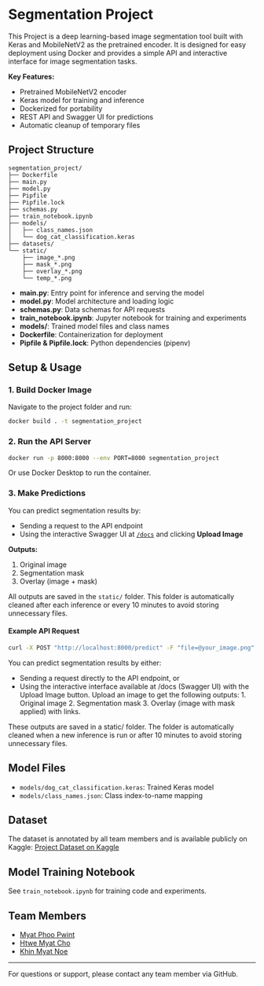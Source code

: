 # Segmentation Project

This Project is a deep learning-based image segmentation tool built with Keras and MobileNetV2 as the pretrained encoder. It is designed for easy deployment using Docker and provides a simple API and interactive interface for image segmentation tasks.

**Key Features:**

- Pretrained MobileNetV2 encoder
- Keras model for training and inference
- Dockerized for portability
- REST API and Swagger UI for predictions
- Automatic cleanup of temporary files


## Project Structure

```
segmentation_project/
├── Dockerfile
├── main.py
├── model.py
├── Pipfile
├── Pipfile.lock
├── schemas.py
├── train_notebook.ipynb
├── models/
│   ├── class_names.json
│   └── dog_cat_classification.keras
├── datasets/
└── static/
	├── image_*.png
	├── mask_*.png
	├── overlay_*.png
	└── temp_*.png
```

- **main.py**: Entry point for inference and serving the model
- **model.py**: Model architecture and loading logic
- **schemas.py**: Data schemas for API requests
- **train_notebook.ipynb**: Jupyter notebook for training and experiments
- **models/**: Trained model files and class names
- **Dockerfile**: Containerization for deployment
- **Pipfile & Pipfile.lock**: Python dependencies (pipenv)

## Setup & Usage

### 1. Build Docker Image

Navigate to the project folder and run:

```bash
docker build . -t segmentation_project
```

### 2. Run the API Server

```bash
docker run -p 8000:8000 --env PORT=8000 segmentation_project
```

Or use Docker Desktop to run the container.

### 3. Make Predictions

You can predict segmentation results by:

- Sending a request to the API endpoint
- Using the interactive Swagger UI at [`/docs`](http://localhost:8000/docs) and clicking **Upload Image**

**Outputs:**

1. Original image
2. Segmentation mask
3. Overlay (image + mask)

All outputs are saved in the `static/` folder. This folder is automatically cleaned after each inference or every 10 minutes to avoid storing unnecessary files.

#### Example API Request

```bash
curl -X POST "http://localhost:8000/predict" -F "file=@your_image.png"
```

You can predict segmentation results by either:

- Sending a request directly to the API endpoint, or
- Using the interactive interface available at /docs (Swagger UI) with the Upload Image button.
  Upload an image to get the following outputs: 1. Original image 2. Segmentation mask 3. Overlay (image with mask applied) with links.

These outputs are saved in a static/ folder. The folder is automatically cleaned when a new inference is run or after 10 minutes to avoid storing unnecessary files. 

## Model Files

- `models/dog_cat_classification.keras`: Trained Keras model
- `models/class_names.json`: Class index-to-name mapping

## Dataset

The dataset is annotated by all team members and is available publicly on Kaggle: [Project Dataset on Kaggle](https://www.kaggle.com/datasets/kukulauren/project-dataset/data)

## Model Training Notebook

See `train_notebook.ipynb` for training code and experiments.

## Team Members

- [Myat Phoo Pwint](https://github.com/myatphoopwint926)
- [Htwe Myat Cho](https://github.com/h-myatcho)
- [Khin Myat Noe](https://github.com/kukulauren)

---

For questions or support, please contact any team member via GitHub.
